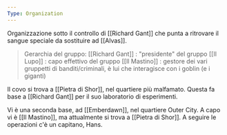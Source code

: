 ```yaml
---
Type: Organization
---
```

Organizzazione sotto il controllo di [[Richard Gant]] che punta a ritrovare il sangue speciale da sostituire ad [[Alvas]]. 


> Gerarchia del gruppo:
[[Richard Gant]] : "presidente" del gruppo
[[Il Lupo]] : capo effettivo del gruppo
[[Il Mastino]] : gestore dei vari gruppetti di banditi/criminali, è lui che interagisce con i goblin (e i giganti)

Il covo si trova a [[Pietra di Shor]], nel quartiere più malfamato. Questa fa base a [[Richard Gant]] per il suo laboratorio di esperimenti.

Vi è una seconda base, ad [[Emberdawn]], nel quartiere Outer City. A capo vi è [[Il Mastino]], ma attualmente si trova a [[Pietra di Shor]]. A seguire le operazioni c'è un capitano, Hans.